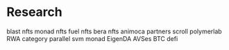 # Research
blast nfts
monad nfts
fuel nfts
bera nfts
animoca partners
scroll
polymerlab
RWA category
parallel
svm
monad
EigenDA AVSes
BTC defi
